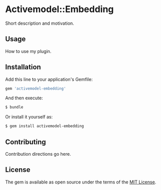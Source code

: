 # Activemodel::Embedding
Short description and motivation.

## Usage
How to use my plugin.

## Installation
Add this line to your application's Gemfile:

```ruby
gem 'activemodel-embedding'
```

And then execute:
```bash
$ bundle
```

Or install it yourself as:
```bash
$ gem install activemodel-embedding
```

## Contributing
Contribution directions go here.

## License
The gem is available as open source under the terms of the [MIT License](https://opensource.org/licenses/MIT).
